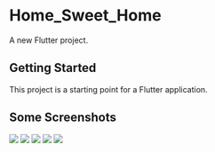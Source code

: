 # Home_Sweet_Home

A new Flutter project.

## Getting Started

This project is a starting point for a Flutter application.


## Some Screenshots

<img src="https://user-images.githubusercontent.com/84517697/186791290-5b4cf771-a1e7-418a-a99d-6f4602808d99.png">
<img src="https://user-images.githubusercontent.com/84517697/186790985-d2f621a2-507c-45c5-ab7e-6fc83cf1a13a.png">
<img src="https://user-images.githubusercontent.com/84517697/186790995-c9f1722d-77de-4593-9d52-5a794ddca97e.png">
<img src ="https://user-images.githubusercontent.com/84517697/186790989-7429595e-4660-462e-9dcf-548a762e204b.png">
<img src="https://user-images.githubusercontent.com/84517697/186790991-985e9606-c45a-4011-aab6-51d00a509d2f.png">


